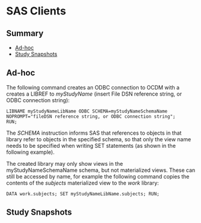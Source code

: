# SAS Clients


## Summary
- [Ad-hoc](#ad-hoc)
- [Study Snapshots](#study-snapshots)


## Ad-hoc
The following command creates an ODBC connection to OCDM with a creates a 
LIBREF to *myStudyName* (insert File DSN reference string, or ODBC connection 
string):

```sas
LIBNAME myStudyNameLibName ODBC SCHEMA=myStudyNameSchemaName
NOPROMPT="fileDSN reference string, or ODBC connection string";
RUN;
```

The *SCHEMA* instruction informs SAS that references to objects in that 
library refer to objects in the specified schema, so that only the view name 
needs to be specified when writing SET statements (as shown in the following 
example).

The created library may only show views in the myStudyNameSchemaName schema, 
but not materialized views. These can still be accessed by name, for example 
the following command copies the contents of the *subjects* materialized view 
to the *work* library:

```sas
DATA work.subjects; SET myStudyNameLibName.subjects; RUN;
```


## Study Snapshots
